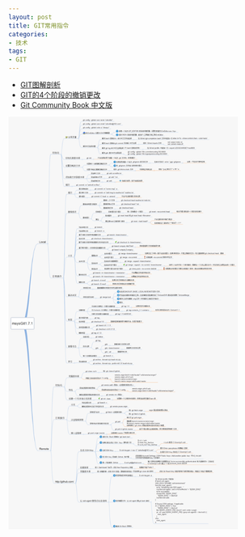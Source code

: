 ```yaml
---
layout: post
title: GIT常用指令
categories:
- 技术
tags:
- GIT
---
```


* [GIT图解剖析](http://www.cnblogs.com/yaozhongxiao/p/3811130.html)
* [GIT的4个阶段的撤销更改](https://segmentfault.com/a/1190000011969554)
* [Git Community Book 中文版](http://gitbook.liuhui998.com/index.html)

<img src="/images/git-commands.png" alt="GIT commands" width="90%" height="90%" />